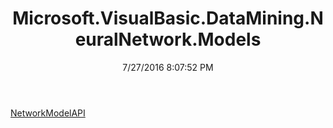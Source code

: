 ﻿---
title: Microsoft.VisualBasic.DataMining.NeuralNetwork.Models
date: 7/27/2016 8:07:52 PM
---

[NetworkModelAPI](T-Microsoft.VisualBasic.DataMining.NeuralNetwork.Models.NetworkModelAPI.html)
